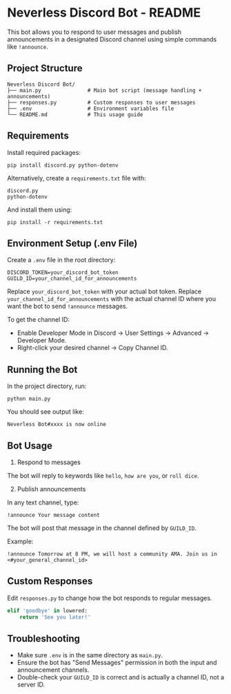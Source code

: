 # Neverless Discord Bot - README

This bot allows you to respond to user messages and publish announcements in a designated Discord channel using simple commands like `!announce`.

## Project Structure

```
Neverless Discord Bot/
├── main.py               # Main bot script (message handling + announcements)
├── responses.py          # Custom responses to user messages
├── .env                  # Environment variables file
└── README.md             # This usage guide
```

## Requirements

Install required packages:

```
pip install discord.py python-dotenv
```

Alternatively, create a `requirements.txt` file with:

```
discord.py
python-dotenv
```

And install them using:

```
pip install -r requirements.txt
```

## Environment Setup (.env File)

Create a `.env` file in the root directory:

```
DISCORD_TOKEN=your_discord_bot_token
GUILD_ID=your_channel_id_for_announcements
```

Replace `your_discord_bot_token` with your actual bot token. Replace `your_channel_id_for_announcements` with the actual channel ID where you want the bot to send `!announce` messages.

To get the channel ID:

- Enable Developer Mode in Discord → User Settings → Advanced → Developer Mode.
- Right-click your desired channel → Copy Channel ID.

## Running the Bot

In the project directory, run:

```
python main.py
```

You should see output like:

```
Neverless Bot#xxxx is now online
```

## Bot Usage

1. Respond to messages

The bot will reply to keywords like `hello`, `how are you`, or `roll dice`.

2. Publish announcements

In any text channel, type:

```
!announce Your message content
```

The bot will post that message in the channel defined by `GUILD_ID`.

Example:

```
!announce Tomorrow at 8 PM, we will host a community AMA. Join us in <#your_general_channel_id>
```

## Custom Responses

Edit `responses.py` to change how the bot responds to regular messages.

```python
elif 'goodbye' in lowered:
    return 'See you later!'
```

## Troubleshooting

- Make sure `.env` is in the same directory as `main.py`.
- Ensure the bot has "Send Messages" permission in both the input and announcement channels.
- Double-check your `GUILD_ID` is correct and is actually a channel ID, not a server ID.

